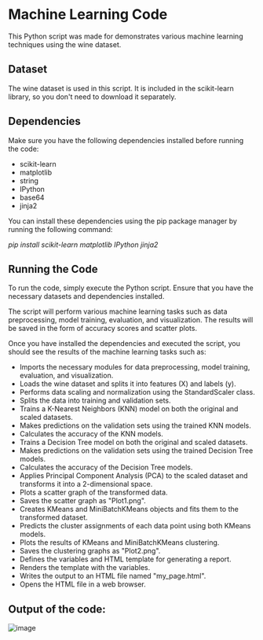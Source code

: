 # Machine Learning Code

This Python script was made for demonstrates various machine learning techniques using the wine dataset.

## Dataset
The wine dataset is used in this script. It is included in the scikit-learn library, so you don't need to download it separately.

## Dependencies
Make sure you have the following dependencies installed before running the code:

- scikit-learn
- matplotlib
- string
- IPython
- base64
- jinja2

You can install these dependencies using the pip package manager by running the following command:

_pip install scikit-learn matplotlib IPython jinja2_

## Running the Code

To run the code, simply execute the Python script. Ensure that you have the necessary datasets and dependencies installed.

The script will perform various machine learning tasks such as data preprocessing, model training, evaluation, and visualization. The results will be saved in the form of accuracy scores and scatter plots.

Once you have installed the dependencies and executed the script, you should see the results of the machine learning tasks such as:

- Imports the necessary modules for data preprocessing, model training, evaluation, and visualization.
- Loads the wine dataset and splits it into features (X) and labels (y).
- Performs data scaling and normalization using the StandardScaler class.
- Splits the data into training and validation sets.
- Trains a K-Nearest Neighbors (KNN) model on both the original and scaled datasets.
- Makes predictions on the validation sets using the trained KNN models.
- Calculates the accuracy of the KNN models.
- Trains a Decision Tree model on both the original and scaled datasets.
- Makes predictions on the validation sets using the trained Decision Tree models.
- Calculates the accuracy of the Decision Tree models.
- Applies Principal Component Analysis (PCA) to the scaled dataset and transforms it into a 2-dimensional space.
- Plots a scatter graph of the transformed data.
- Saves the scatter graph as "Plot1.png".
- Creates KMeans and MiniBatchKMeans objects and fits them to the transformed dataset.
- Predicts the cluster assignments of each data point using both KMeans models.
- Plots the results of KMeans and MiniBatchKMeans clustering.
- Saves the clustering graphs as "Plot2.png".
- Defines the variables and HTML template for generating a report.
- Renders the template with the variables.
- Writes the output to an HTML file named "my_page.html".
- Opens the HTML file in a web browser.

## Output of the code:

![image](https://github.com/arkanoeth/MachineLearning/assets/62271657/4de5398a-e953-4f62-90e5-d16462fed963)



